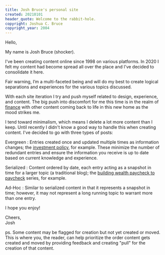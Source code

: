 ```yaml
---
title: Josh Bruce's personal site
created: 20210101
header_quote: Welcome to the rabbit-hole.
copyright: Joshua C. Bruce
copyright_year: 2004
---
```


Hello,

My name is Josh Bruce (shocker).

I've been creating content online since 1998 on various platforms. In 2020 I felt my content had become spread all over the place and I've decided to consolidate it here.

Fair warning, I’m a multi-faceted being and will do my best to create logical separations and experiences for the various topics discussed.

With each site iteration I try and push myself related to design, experience, and content. The big push into discomfort for me this time is in the realm of [finance](/finances/) with other content coming back to life in this new home as the mood strikes me.

I tend toward minimalism, which means I delete a lot more content than I keep. Until recently I didn't know a good way to handle this when creating content. I've decided to go with three types of posts:

Evergreen
:    Entries created once and updated multiple times as information changes; the [investment policy](/finances/investment-policy/), for example. These minimize the number of redundant entries and ensure the information you receive is up to date based on current knowledge and experience.

Serialized
:    Content ordered by date, each entry acting as a snapshot in time for a larger topic (a traditional blog); the [building wealth paycheck to paycheck](/finances/building-wealth-paycheck-to-paycheck/) series, for example.

Ad-Hoc
:    Similar to serialized content in that it represents a snapshot in time; however, it may not represent a long running topic to warrant more than one entry.

I hope you enjoy!

Cheers,<br>
Josh

ps. Some content may be flagged for creation but not yet created or moved. This is where you, the reader, can help prioritize the order content gets created and moved by providing feedback and creating "pull" for the creation of that content.
